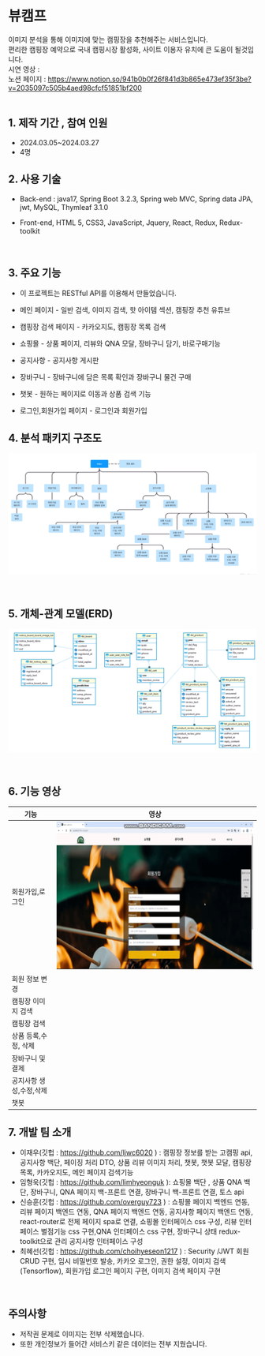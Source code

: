 # 뷰캠프<br>

이미지 분석을 통해 이미지에 맞는 캠핑장을 추천해주는 서비스입니다. <br>
편리한 캠핑장 예약으로 국내 캠핑시장 활성화, 사이트 이용자 유치에 큰 도움이 될것입니다.<br>
시연 영상 : <br>
노션 페이지 : https://www.notion.so/941b0b0f26f841d3b865e473ef35f3be?v=2035097c505b4aed98cfcf51851bf200<br>
<br>

## 1. 제작 기간 , 참여 인원

- 2024.03.05~2024.03.27
- 4명
  <br>

## 2. 사용 기술

- Back-end : java17, Spring Boot 3.2.3, Spring web MVC, Spring data JPA, jwt, MySQL, Thymleaf 3.1.0

- Front-end, HTML 5, CSS3, JavaScript, Jquery, React, Redux, Redux-toolkit

  <br>

## 3. 주요 기능

- 이 프로젝트는 RESTful API를 이용해서 만들었습니다.

- 메인 페이지 - 일반 검색, 이미지 검색, 핫 아이템 섹션, 캠핑장 추천 유튜브
- 캠핑장 검색 페이지 - 카카오지도, 캠핑장 목록 검색
- 쇼핑몰 - 상품 페이지, 리뷰와 QNA 모달, 장바구니 담기, 바로구매기능
- 공지사항 - 공지사항 게시판
- 장바구니 - 장바구니에 담은 목록 확인과 장바구니 물건 구매
- 챗봇 - 원하는 페이지로 이동과 상품 검색 기능
- 로그인,회원가입 페이지 - 로그인과 회원가입
  <br>

## 4. 분석 패키지 구조도

![구조도](https://github.com/ljwc6020/camp/blob/main/%EA%B5%AC%EC%A1%B0%EB%8F%84.PNG)

<br>

## 5. 개체-관계 모델(ERD)

![ERD](https://github.com/ljwc6020/camp/blob/main/ERD.PNG)

<br>

## 6. 기능 영상

| 기능                    | 영상                                                                                           |
| ----------------------- | ---------------------------------------------------------------------------------------------- |
| 회원가입,로그인         | ![회원가입,로그인](https://raw.githubusercontent.com/camp-recommerce/camp/main/image/join.gif) |
| 회원 정보 변경          |                                                                                                |
| 캠핑장 이미지 검색      |                                                                                                |
| 캠핑장 검색             |                                                                                                |
| 상품 등록,수정, 삭제    |                                                                                                |
| 장바구니 및 결제        |                                                                                                |
| 공지사항 생성,수정,삭제 |                                                                                                |
| 챗봇                    |                                                                                                |

## 7. 개발 팀 소개

- 이재우(깃헙 : https://github.com/ljwc6020 ) : 캠핑장 정보를 받는 고캠핑 api, 공지사항 백단, 페이징 처리 DTO, 상품 리뷰 이미지 처리, 챗봇, 챗봇 모달, 캠핑장 목록, 카카오지도, 메인 페이지 검색기능
- 임형욱(깃헙 : https://github.com/limhyeonguk ): 쇼핑몰 백단 , 상품 QNA 백단, 장바구니, QNA 페이지 백-프론트 연결, 장바구니 백-프론트 연결, 토스 api
- 신승훈(깃헙 : https://github.com/overguy723 ) : 쇼핑몰 페이지 백엔드 연동, 리뷰 페이지 백엔드 연동, QNA 페이지 백엔드 연동, 공지사항 페이지 백엔드 연동, react-router로 전체 페이지 spa로 연결, 쇼핑몰 인터페이스 css 구성, 리뷰 인터페이스 별점기능 css 구현,QNA 인터페이스 css 구현, 장바구니 상태 redux-toolkit으로 관리 공지사항 인터페이스 구성
- 최혜선(깃헙 : https://github.com/choihyeseon1217 ) : Security /JWT 회원 CRUD 구현, 임시 비밀번호 발송, 카카오 로그인, 권한 설정, 이미지 검색(Tensorflow), 회원가입 로그인 페이지 구현, 이미지 검색 페이지 구현

<br>

## 주의사항

- 저작권 문제로 이미지는 전부 삭제했습니다.
- 또한 개인정보가 들어간 서비스키 같은 데이터는 전부 지웠습니다.
